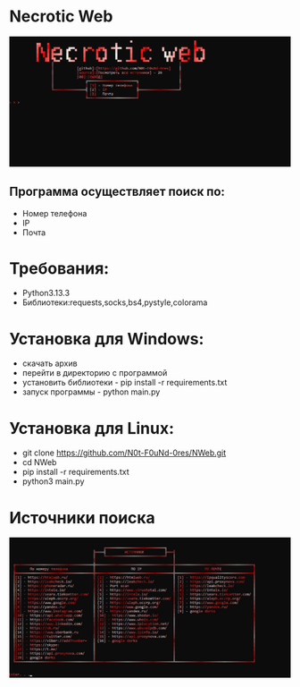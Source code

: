 # Necrotic Web


![Main menu](https://github.com/N0t-F0uNd-0res/NWeb/blob/main/main.jpg)

## Программа осуществляет поиск по:
*   Номер телефона
*   IP
*   Почта
#  Требования:
*   Python3.13.3
*   Библиотеки:requests,socks,bs4,pystyle,colorama
# Установка для Windows:
*   скачать архив
*   перейти в директорию с программой
*   установить библиотеки - pip install -r requirements.txt
*   запуск программы - python main.py
#  Установка для Linux:
*   git clone https://github.com/N0t-F0uNd-0res/NWeb.git
*   cd NWeb
*   pip install -r requirements.txt
*   python3 main.py
# Источники поиска
![sources](https://github.com/N0t-F0uNd-0res/NWeb/blob/main/source.jpg)
